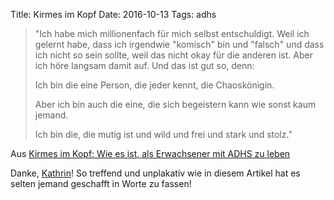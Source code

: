 Title: Kirmes im Kopf
Date: 2016-10-13
Tags: adhs

>"Ich habe mich millionenfach für mich selbst entschuldigt. Weil ich gelernt
>habe, dass ich irgendwie "komisch" bin und "falsch" und dass ich nicht so sein
>sollte, weil das nicht okay für die anderen ist. Aber ich höre langsam damit
>auf. Und das ist gut so, denn:
>
>Ich bin die eine Person, die jeder kennt, die Chaoskönigin.
>
>Aber ich bin auch die eine, die sich begeistern kann wie sonst kaum jemand.
>
>Ich bin die, die mutig ist und wild und frei und stark und stolz."

Aus [Kirmes im Kopf: Wie es ist, als Erwachsener mit ADHS zu
leben](http://www.bento.de/gefuehle/adhs-wie-es-ist-als-erwachsener-mit-adhs-zu-leben-916931/)

Danke, [Kathrin](https://de.wikipedia.org/wiki/Kathrin_We%C3%9Fling)! So
treffend und unplakativ wie in diesem Artikel hat es selten jemand geschafft in
Worte zu fassen!

